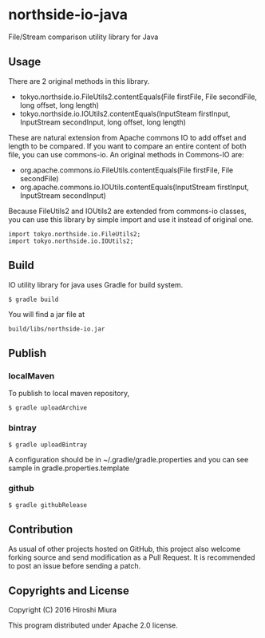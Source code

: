 # northside-io-java
File/Stream comparison utility library for Java

## Usage

There are 2 original methods in this library.

- tokyo.northside.io.FileUtils2.contentEquals(File firstFile, File secondFile, long offset, long length)
- tokyo.northside.io.IOUtils2.contentEquals(InputSteam firstInput, InputStream secondInput, long offset, long length)

These are natural extension from Apache commons IO to add offset and length to be compared.
If you want to compare an entire content of both file, you can use commons-io.
An original methods in Commons-IO are:

- org.apache.commons.io.FileUtils.contentEquals(File firstFile, File secondFile)
- org.apache.commons.io.IOUtils.contentEquals(InputStream firstInput, InputStream secondInput)

Because FileUtils2 and IOUtils2 are extended from commons-io classes,
you can use this library by simple import and use it instead of original one.

```
import tokyo.northside.io.FileUtils2;
import tokyo.northside.io.IOUtils2;
```


## Build

IO utility library for java uses Gradle for build system.

```
$ gradle build
```

You will find a jar file at

```
build/libs/northside-io.jar
```

## Publish
### localMaven
To publish to local maven repository,

```
$ gradle uploadArchive
```

### bintray

```
$ gradle uploadBintray
```

A configuration should be in ~/.gradle/gradle.properties
and you can see sample in gradle.properties.template

### github

```
$ gradle githubRelease
```

## Contribution

As usual of other projects hosted on GitHub, this project also welcome
forking source and send modification as a Pull Request.
It is recommended to post an issue before sending a patch.


## Copyrights and License

Copyright (C) 2016 Hiroshi Miura

This program distributed under Apache 2.0 license.
